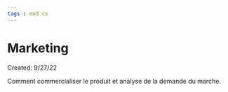 ```yaml
---
tags : mod cs
---
```

# Marketing
Created: 9/27/22

Comment commercialiser le produit et analyse de la demande du marche.